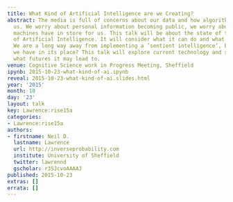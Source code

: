 ```yaml
---
title: What Kind of Artificial Intelligence are we Creating?
abstract: The media is full of concerns about our data and how algorithms are affecting
  us. We worry about personal information becoming public, we worry about what intelligent
  machines have in store for us. This talk will be about the state of the art in terms
  of Artificial Intelligence. It will consider what it can do and what it can’t do.
  We are a long way away from implementing a ’sentient intelligence’, but what do
  we have in its place? This talk will explore current technology and speculate on
  what futures it may lead to.
venue: Cognitive Science work in Progress Meeting, Sheffield
ipynb: 2015-10-23-what-kind-of-ai.ipynb
reveal: 2015-10-23-what-kind-of-ai.slides.html
year: '2015'
month: 10
day: '23'
layout: talk
key: Lawrence:rise15a
categories:
- Lawrence:rise15a
authors:
- firstname: Neil D.
  lastname: Lawrence
  url: http://inverseprobability.com
  institute: University of Sheffield
  twitter: lawrennd
  gscholar: r3SJcvoAAAAJ
published: 2015-10-23
extras: []
errata: []
---
```

